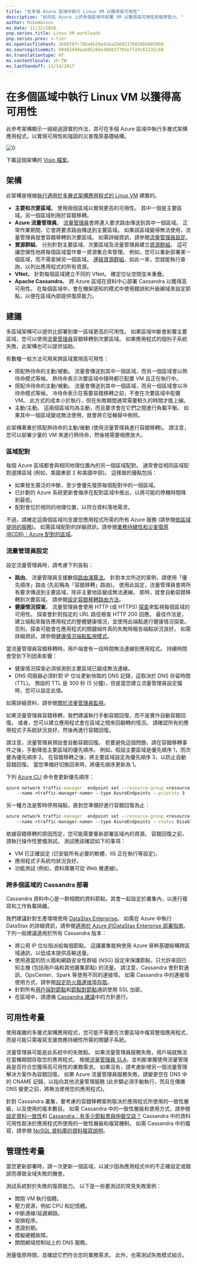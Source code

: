 ```yaml
---
title: "在多個 Azure 區域中執行 Linux VM 以獲得高可用性"
description: "如何在 Azure 上的多個區域中部署 VM 以獲得高可用性和復原能力。"
author: MikeWasson
ms.date: 11/22/2016
pnp.series.title: Linux VM workloads
pnp.series.prev: n-tier
ms.openlocfilehash: 3b68f6fc79ba4b29e41ba2b04537b834bb8859b0
ms.sourcegitcommit: b0482d49aab0526be386837702e7724c61232c60
ms.translationtype: HT
ms.contentlocale: zh-TW
ms.lasthandoff: 11/14/2017
---
```

# <a name="run-linux-vms-in-multiple-regions-for-high-availability"></a>在多個區域中執行 Linux VM 以獲得高可用性

此參考架構顯示一組經過證實的作法，其可在多個 Azure 區域中執行多層式架構應用程式，以實現可用性和強固的災害復原基礎結構。 

![[0]][0]

下載這個架構的 [Visio 檔案][visio-download]。

## <a name="architecture"></a>架構 

此架構是根據[執行適用於多層式架構應用程式的 Linux VM](n-tier.md) 建置的。 

* **主要和次要區域**。 使用兩個區域以實現更高的可用性。 其中一個是主要區域。另一個區域則用於容錯移轉。
* **Azure 流量管理員**。 [流量管理員][traffic-manager]會將連入要求路由傳送到其中一個區域。 正常作業期間，它會將要求路由傳送到主要區域。 如果該區域變得無法使用，流量管理員就會容錯移轉到次要區域。 如需詳細資訊，請參閱[流量管理員設定](#traffic-manager-configuration)。
* **資源群組**。 分別針對主要區域、次要區域及流量管理員建立[資源群組][resource groups]。 這可讓您彈性地將每個區域當作單一資源集合來管理。 例如，您可以重新部署某一個區域，而不需拿掉另一個區域。 [連結資源群組][resource-group-links]，如此一來，您就能執行查詢，以列出應用程式的所有資源。
* **VNet**。 針對每個區域建立不同的 VNet。 確定位址空間並未重疊。
* **Apache Cassandra**。 跨 Azure 區域在資料中心部署 Cassandra 以獲得高可用性。 在每個區域中，會在機架感知的模式中使用錯誤和升級網域來設定節點，以便在區域內部提供復原能力。

## <a name="recommendations"></a>建議

多區域架構可以提供比部署到單一區域更高的可用性。 如果區域中斷會影響主要區域，您可以使用[流量管理員][traffic-manager]容錯移轉到次要區域。 如果應用程式的個別子系統失敗，此架構也可以提供協助。

有數種一般方法可用來跨區域實現高可用性：   

* 搭配熱待命的主動/被動。 流量會傳送到其中一個區域，而另一個區域會以熱待命模式等候。 熱待命表示次要區域中隨時都已配置 VM 且正在執行中。
* 搭配冷待命的主動/被動。 流量會傳送到其中一個區域，而另一個區域會以冷待命模式等候。 冷待命表示在需要容錯移轉之前，不會在次要區域中配置 VM。 此方式的成本小於執行，但在失敗期間通常需要較久的時間才能上線。
* 主動/主動。 這兩個區域均為主動，而且要求會在它們之間進行負載平衡。 如果其中一個區域變成無法使用，就會將它從輪替中剔除。 

此架構著重於搭配熱待命的主動/被動 (使用流量管理員進行容錯移轉)。 請注意，您可以部署少量的 VM 來進行熱待命，然後視需要相應放大。


### <a name="regional-pairing"></a>區域配對

每個 Azure 區域都會與相同地理位置內的另一個區域配對。 通常會從相同區域配對選擇區域 (例如，美國東部 2 和美國中部)。 這樣做的優點包括：

* 如果發生廣泛的中斷，至少會優先復原每個配對中的一個區域。
* 已計劃的 Azure 系統更新會循序在配對區域中推出，以將可能的停機時間降到最低。
* 配對會位於相同的地理位置，以符合資料落地需求。

不過，請確定這兩個區域均支援您應用程式所需的所有 Azure 服務 (請參閱[依區域提供的服務][services-by-region])。 如需區域配對的詳細資訊，請參閱[業務持續性和災害復原 (BCDR)：Azure 配對的區域][regional-pairs]。

### <a name="traffic-manager-configuration"></a>流量管理員設定

設定流量管理員時，請考慮下列各點：

* **路由**。 流量管理員支援數個[路由演算法][tm-routing]。 針對本文所述的案例，請使用「優先順序」路由 (先前稱為「容錯移轉」路由)。 使用此設定，流量管理員會將所有要求傳送到主要區域，除非主要地區變成無法連線。 那時，就會自動容錯移轉到次要區域。 請參閱[設定容錯移轉路由方法][tm-configure-failover]。
* **健康情況探查**。 流量管理員會使用 HTTP (或 HTTPS) [探查][tm-monitoring]來監視每個區域的可用性。 探查會針對指定的 URL 路徑檢查 HTTP 200 回應。 最佳作法是，建立端點來報告應用程式的整體健康情況，並使用此端點進行健康情況探查。 否則，探查可能會在應用程式的關鍵組件真的失敗時報告端點狀況良好。 如需詳細資訊，請參閱[健康情況端點監視模式][health-endpoint-monitoring-pattern]。

當流量管理員容錯移轉時，用戶端會有一段時間無法連線到應用程式。 持續時間會受到下列因素影響：

* 健康情況探查必須偵測到主要區域已變成無法連線。
* DNS 伺服器必須針對 IP 位址更新快取的 DNS 記錄，這取決於 DNS 存留時間 (TTL)。 預設的 TTL 是 300 秒 (5 分鐘)，但是當您建立流量管理員設定檔時，您可以設定此值。

如需詳細資料，請參閱[關於流量管理員監視][tm-monitoring]。

如果流量管理員容錯移轉，我們建議執行手動容錯回復，而不是實作自動容錯回復。 或者，您可以建立應用程式會在區域之間來回翻轉的情況。 請確認所有的應用程式子系統狀況良好，然後再進行容錯回復。

請注意，流量管理員預設會自動容錯回復。 若要避免這個問題，請在容錯移轉事件之後，手動降低主要區域的優先順序。 例如，假設主要區域是優先順序 1，而次要為優先順序 2。 在容錯移轉之後，將主要區域設定為優先順序 3，以防止自動容錯回復。 當您準備好切換回來時，將優先順序更新為 1。

下列 [Azure CLI][install-azure-cli] 命令會更新優先順序：

```bat
azure network traffic-manager  endpoint set --resource-group <resource-group> --profile-name <profile>
    --name <traffic-manager-name> --type AzureEndpoints --priority 3
```    

另一種方法是暫時停用端點，直到您準備好進行容錯回復為止：

```bat
azure network traffic-manager  endpoint set --resource-group <resource-group> --profile-name <profile>
    --name <traffic-manager-name> --type AzureEndpoints --status Disabled
```    

依據容錯移轉的原因而定，您可能需要重新部署區域內的資源。 容錯回復之前，請執行操作性整備測試。 測試應該確認如下的事項：

* VM 已正確設定 (已安裝所有必要的軟體，IIS 正在執行等設定)。
* 應用程式子系統均狀況良好。
* 功能測試 (例如，資料庫層可從 Web 層連線)。

### <a name="cassandra-deployment-across-multiple-regions"></a>跨多個區域的 Cassandra 部署

Cassandra 資料中心是一群相關的資料節點，其會一起設定於叢集內，以進行複寫和工作負載隔離。

我們建議針對生產環境使用 [DataStax Enterprise][datastax]。 如需在 Azure 中執行 DataStax 的詳細資訊，請參閱[適用於 Azure 的DataStax Enterprise 部署指南][cassandra-in-azure]。 下列一般建議適用於所有 Cassandra 版本： 

* 將公用 IP 位址指派給每個節點。 這讓叢集能夠使用 Azure 骨幹基礎結構跨區域通訊，以低成本提供高輸送量。
* 使用適當的防火牆和網路安全性群組 (NSG) 設定來保護節點，只允許來回已知主機 (包括用戶端和其他叢集節點) 的流量。 請注意，Cassandra 會針對通訊、OpsCenter、Spark 等使用不同的連接埠。 如需 Cassandra 中的連接埠使用方式，請參閱[設定防火牆連接埠存取][cassandra-ports]。
* 針對所有[用戶端對節點][ssl-client-node]和[節點對節點][ssl-node-node]通訊使用 SSL 加密。
* 在區域中，請遵循 [Cassandra 建議](n-tier.md#cassandra)中的方針進行。

## <a name="availability-considerations"></a>可用性考量

使用複雜的多層式架構應用程式，您可能不需要在次要區域中複寫整個應用程式， 而是可能只需複寫支援商務持續性所需的關鍵子系統。

流量管理員可能是此系統中的失敗點。 如果流量管理員服務失敗，用戶端就無法在當機期間存取您的應用程式。 檢閱[流量管理員 SLA][tm-sla]，並判斷單獨使用流量管理員是否符合您獲得高可用性的業務需求。 如果沒有，請考慮新增另一個流量管理解決方案作為容錯回復。 如果 Azure 流量管理員服務失敗，請變更您在 DNS 中的 CNAME 記錄，以指向其他流量管理服務 (此步驟必須手動執行，而且在傳播 DNS 變更之前，將無法使用您的應用程式)。

針對 Cassandra 叢集，要考慮的容錯移轉案例取決於應用程式所使用的一致性層級，以及使用的複本數目。 如需 Cassandra 中的一致性層級和使用方式，請參閱[設定資料一致性][cassandra-consistency]和 [Cassandra：有多少節點會與仲裁交談？][cassandra-consistency-usage] Cassandra 中的資料可用性取決於應用程式所使用的一致性層級和複寫機制。 如需 Cassandra 中的複寫，請參閱 [NoSQL 資料庫的資料複寫說明][cassandra-replication]。

## <a name="manageability-considerations"></a>管理性考量

當您更新部署時，請一次更新一個區域，以減少因為應用程式中的不正確設定或錯誤而導致全域失敗的機會。

測試系統對於失敗的復原能力。 以下是一些要測試的常見失敗案例：

* 關閉 VM 執行個體。
* 壓力資源，例如 CPU 和記憶體。
* 中斷連線/延遲網路。
* 毀損程序。
* 憑證到期。
* 模擬硬體故障。
* 關閉網域控制站上的 DNS 服務。

測量復原時間，並確認它們符合您的業務需求。 此外，也需測試失敗模式組合。


<!-- Links -->
[hybrid-vpn]: ../hybrid-networking/vpn.md

[cassandra-in-azure]: https://academy.datastax.com/resources/deployment-guide-azure
[cassandra-consistency]: http://docs.datastax.com/en/cassandra/2.0/cassandra/dml/dml_config_consistency_c.html
[cassandra-replication]: http://www.planetcassandra.org/data-replication-in-nosql-databases-explained/
[cassandra-consistency-usage]: https://medium.com/@foundev/cassandra-how-many-nodes-are-talked-to-with-quorum-also-should-i-use-it-98074e75d7d5#.b4pb4alb2
[cassandra-ports]: https://docs.datastax.com/en/datastax_enterprise/5.0/datastax_enterprise/sec/configFirewallPorts.html
[datastax]: https://www.datastax.com/products/datastax-enterprise
[health-endpoint-monitoring-pattern]: https://msdn.microsoft.com/library/dn589789.aspx
[install-azure-cli]: /azure/xplat-cli-install
[regional-pairs]: /azure/best-practices-availability-paired-regions
[resource groups]: /azure/azure-resource-manager/resource-group-overview
[resource-group-links]: /azure/resource-group-link-resources
[services-by-region]: https://azure.microsoft.com/regions/#services
[ssl-client-node]: http://docs.datastax.com/en/cassandra/2.0/cassandra/security/secureSSLClientToNode_t.html
[ssl-node-node]: http://docs.datastax.com/en/cassandra/2.0/cassandra/security/secureSSLNodeToNode_t.html
[tablediff]: https://msdn.microsoft.com/library/ms162843.aspx
[tm-configure-failover]: /azure/traffic-manager/traffic-manager-configure-failover-routing-method
[tm-monitoring]: /azure/traffic-manager/traffic-manager-monitoring
[tm-routing]: /azure/traffic-manager/traffic-manager-routing-methods
[tm-sla]: https://azure.microsoft.com/support/legal/sla/traffic-manager/v1_0/
[traffic-manager]: https://azure.microsoft.com/services/traffic-manager/
[visio-download]: https://archcenter.azureedge.net/cdn/vm-reference-architectures.vsdx
[wsfc]: https://msdn.microsoft.com/library/hh270278.aspx
[0]: ./images/multi-region-application-diagram.png "適用於 Azure 多層式架構應用程式的高可用性網路架構"
